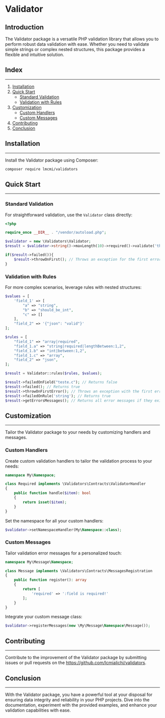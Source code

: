 # Validator

## Introduction

The Validator package is a versatile PHP validation library that allows you to perform robust data validation with ease. Whether you need to validate simple strings or complex nested structures, this package provides a flexible and intuitive solution.

## Index
---

1. [Installation](#installation)
2. [Quick Start](#quick-start)
    - [Standard Validation](#standard-validation)
    - [Validation with Rules](#validation-with-rules)
3. [Customization](#customization)
    - [Custom Handlers](#custom-handlers)
    - [Custom Messages](#custom-messages)
4. [Contributing](#contributing)
5. [Conclusion](#conclusion)

## Installation
---

Install the Validator package using Composer:

```bash 
composer require lmcmi/validators
```

## Quick Start
---
### Standard Validation
For straightforward validation, use the `Validator` class directly:

```php
<?php

require_once __DIR__ . "/vendor/autoload.php";

$validator = new \Validators\Validator;
$result = $validator->string()->maxLength(10)->required()->validate('this is a test');

if($result->failed()){
    $result->throwOnFirst(); // Throws an exception for the first error message
}
```
### Validation with Rules
For more complex scenarios, leverage rules with nested structures:
```php
$values = [
    'field_1' => [
        "a" => "string",
        "b" => "should_be_int",
        "c" => []
    ],
    "field_2" => '{"json": "valid"}'
];

$rules = [
    "field_1" => "array|required",
    "field_1.a" => "string|required|lengthBetween:1,2",
    "field_1.b" => "int|between:1,2",
    "field_1.c" => "array",
    "field_2" => "json",
];

$result = Validator::rules($rules, $values);

$result->failedOnField("teste.c"); // Returns false
$result->failed(); // Returns true
$result->throwOnFirstError(); // Throws an exception with the first error message
$result->failedOnRule('string'); // Returns true
$result->getErrorsMessages(); // Returns all error messages if they exist
```
## Customization
---
Tailor the Validator package to your needs by customizing handlers and messages.

### Custom Handlers
Create custom validation handlers to tailor the validation process to your needs:
```php
namespace My\Namespace;

class Required implements \Validators\Contracts\ValidatorHandler
{
    public function handle($item): bool
    {
        return isset($item);
    }
}
```
Set the namespace for all your custom handlers:
```php
$validator->setNamespaceHandler(My\Namespace::class);
```

### Custom Messages
Tailor validation error messages for a personalized touch:
```php
namespace My\Message\Namespace;

class Message implements \Validators\Contracts\MessagesRegistration
{
    public function register(): array
    {
        return [
            'required' => ':field is required!'
        ];
    }
}
```
Integrate your custom message class:
```php 
$validator->registerMessages(new \My\Message\Namespace\Message()); 
```

## Contributing
---

Contribute to the improvement of the Validator package by submitting issues or pull requests on the https://github.com/lcmialichi/validators.

## Conclusion
---

With the Validator package, you have a powerful tool at your disposal for ensuring data integrity and reliability in your PHP projects. Dive into the documentation, experiment with the provided examples, and enhance your validation capabilities with ease.